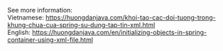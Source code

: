 See more information:<br />
Vietnamese: https://huongdanjava.com/khoi-tao-cac-doi-tuong-trong-khung-chua-cua-spring-su-dung-tap-tin-xml.html<br />
English: https://huongdanjava.com/en/initializing-objects-in-spring-container-using-xml-file.html